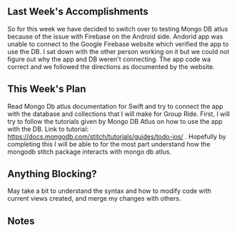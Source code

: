 ## Last Week's Accomplishments
So for this week we have decided to switch over to testing Mongo DB atlus because of the issue with Firebase on the Android side. Andorid app was unable to connect to the Google Firebase website which verified the app to use the DB. I sat down with the other person working on it but we could not figure out why the app and DB weren't connecting. The app code wa correct and we followed the directions as documented by the website.


## This Week's Plan


Read Mongo Db atlus documentation for Swift and try to connect the app with the database and collections that I will make for Group Ride. First, I will try to follow the tutorials given by Mongo DB Atlus on how to use the app with the DB. Link to tutorial: https://docs.mongodb.com/stitch/tutorials/guides/todo-ios/ . Hopefully by completing this I will be able to for the most part understand how the mongodb stitch package interacts with mongo db atlus.

## Anything Blocking?

May take a bit to understand the syntax and how to modify code with current views created, and merge my changes with others.


## Notes
